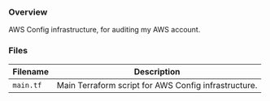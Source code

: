 ### Overview

AWS Config infrastructure, for auditing my AWS account.

### Files

| Filename                  | Description                                          |
|---------------------------|------------------------------------------------------|
| `main.tf`                 | Main Terraform script for AWS Config infrastructure. |
